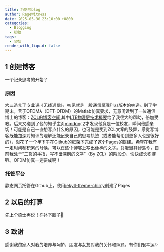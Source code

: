```yaml
---
title: 为啥写blog
author: RageWitness
date: 2025-05-30 23:10:00 +0800
categories:
  - Blogging
  - 初始
tags:
  - 初始
render_with_liquid: false
---
```


## 1 创建博客
一个记录思考的开始？
### 原因
大三选修了专业课《无线通信》，初见就是一股通信原理Plus版本的味道。到了学期末，苦于OFDMA（DFT-OFDM）的Matlab仿真要求，无意间读到了一位通信博士的博客：[ZCL的博客空间](https://zlearning.netlify.app/),其中[LTE物理层技术概要](https://zlearning.netlify.app/lte/physical/lte-physical-overview)给了我很大的帮助，倍加受教。后来又碰到了他的知乎主页[mmdong2](https://www.zhihu.com/people/bluegyfrys-58)才发现他竟是一位校友，瞬间倍感亲切！可能是自己一直想写点什么的原因，也可能是受到ZCL文章的鼓舞，感觉写博客既能加深对知识的理解还能记录自己的思考轨迹（或者能帮助到更多人也是很好的），就花了一个半下午在Github的框架下完成了这个Pages的搭建。希望在我有一定时间和积累的时候，可以在这个博客上写出像样的文字。路漫漫其修远兮，目前我处于“二货的手指，写不出深刻的文字”（By ZCL）的阶段:D，快快成长积淀叭。OFDM仿真一定要成啊！
### 托管平台

静态网页托管在Github上，使用[jekyll-theme-chirpy](https://github.com/cotes2020/jekyll-theme-chirpy)创建了Pages
## 2 以后的打算
先上个硕士再说！弥补下脑子🧠
## 3 致谢
感谢我的家人对我的培养与呵护，朋友与女友对我的关怀和照顾。有你们很幸运✨

